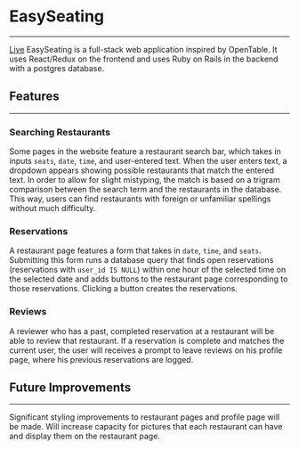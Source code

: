 # EasySeating
---
[Live](https://easyseating.herokuapp.com/#/)
EasySeating is a full-stack web application inspired by OpenTable. It uses React/Redux on the frontend and uses Ruby on Rails in the backend with a postgres database.

## Features
---

### Searching Restaurants
Some pages in the website feature a restaurant search bar, which takes in inputs `seats`, `date`, `time`, and user-entered text. When the user enters text, a dropdown appears showing possible restaurants that match the entered text. In order to allow for slight mistyping, the match is based on a trigram comparison between the search term and the restaurants in the database. This way, users can find restaurants with foreign or unfamiliar spellings without much difficulty.

### Reservations
A restaurant page features a form that takes in `date`, `time`, and `seats`. Submitting this form runs a database query that finds open reservations (reservations with `user_id IS NULL`) within one hour of the selected time on the selected date and adds buttons to the restaurant page corresponding to those reservations. Clicking a button creates the reservations.

### Reviews
A reviewer who has a past, completed reservation at a restaurant will be able to review that restaurant. If a reservation is complete and matches the current user, the user will receives a prompt to leave reviews on his profile page, where his previous reservations are logged.

## Future Improvements
---
Significant styling improvements to restaurant pages and profile page will be made. Will increase capacity for pictures that each restaurant can have and display them on the restaurant page.
